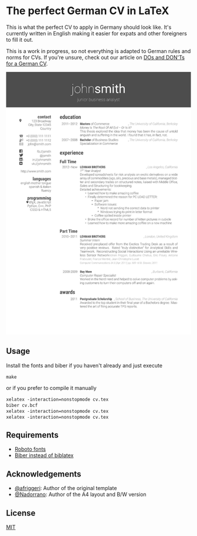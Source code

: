 # The perfect German CV in LaTeX

This is what the perfect CV to apply in Germany should look like. It's currently written in English making it easier for expats and other foreigners to fill it out.

This is a work in progress, so not everything is adapted to German rules and norms for CVs. If you're unsure, check out our article on [DOs and DON'Ts for a German CV](http://www.germanitjobs.com/blog/a-german-cv-some-dos-and-no-we-always-keep-things-positive/).

![Preview of the perfect German CV](cv.jpg)

## Usage
Install the fonts and biber if you haven't already and just execute

```
make
```

or if you prefer to compile it manually

```
xelatex -interaction=nonstopmode cv.tex
biber cv.bcf
xelatex -interaction=nonstopmode cv.tex
xelatex -interaction=nonstopmode cv.tex
```

## Requirements
* [Roboto fonts](https://material.google.com/resources/roboto-noto-fonts.html)
* [Biber instead of biblatex](http://biblatex-biber.sourceforge.net/)

## Acknowledgements
* [@afriggeri](https://github.com/afriggeri): Author of the original template
* [@Nadorrano](https://github.com/Nadorrano/cv-friggeri-x): Author of the A4 layout and B/W version

## License
[MIT](LICENSE)
